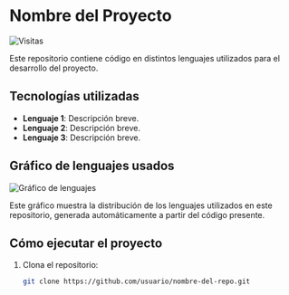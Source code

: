 # Nombre del Proyecto

![Visitas](https://hits.seeyoufarm.com/api/count/incr/badge.svg?url=https://github.com/usuario/nombre-del-repo&count_bg=%2379C83D&title_bg=%23555555&icon=&icon_color=%23E7E7E7&title=visitas&edge_flat=false)

Este repositorio contiene código en distintos lenguajes utilizados para el desarrollo del proyecto.

## Tecnologías utilizadas

- **Lenguaje 1**: Descripción breve.
- **Lenguaje 2**: Descripción breve.
- **Lenguaje 3**: Descripción breve.
  
## Gráfico de lenguajes usados

![Gráfico de lenguajes](https://github-readme-stats.vercel.app/api/top-langs/?username=korbek99&layout=compact&langs_count=6)

Este gráfico muestra la distribución de los lenguajes utilizados en este repositorio, generada automáticamente a partir del código presente.

## Cómo ejecutar el proyecto

1. Clona el repositorio:
   ```bash
   git clone https://github.com/usuario/nombre-del-repo.git


<!--
**korbek99/korbek99** is a ✨ _special_ ✨ repository because its `README.md` (this file) appears on your GitHub profile.

Here are some ideas to get you started:

- 🔭 I’m currently working on ...
- 🌱 I’m currently learning ...
- 👯 I’m looking to collaborate on ...
- 🤔 I’m looking for help with ...
- 💬 Ask me about ...
- 📫 How to reach me: ...
- 😄 Pronouns: ...
- ⚡ Fun fact: ...
-->
